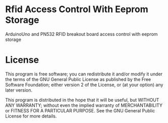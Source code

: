 Rfid Access Control With Eeprom Storage
==================================

ArduinoUno and PN532 RFID breakout board access control with eeprom storage

License
==============
This program is free software; you can redistribute it and/or modify
it under the terms of the GNU General Public License as published by
the Free Software Foundation; either version 2 of the License, or
(at your option) any later version.

This program is distributed in the hope that it will be useful, but
WITHOUT ANY WARRANTY; without even the implied warranty of MERCHANTABILITY
or FITNESS FOR A PARTICULAR PURPOSE. See the GNU General Public License
for more details.
